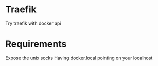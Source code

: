 # Traefik

Try traefik with docker api

# Requirements

Expose the unix socks
Having docker.local pointing on your localhost

